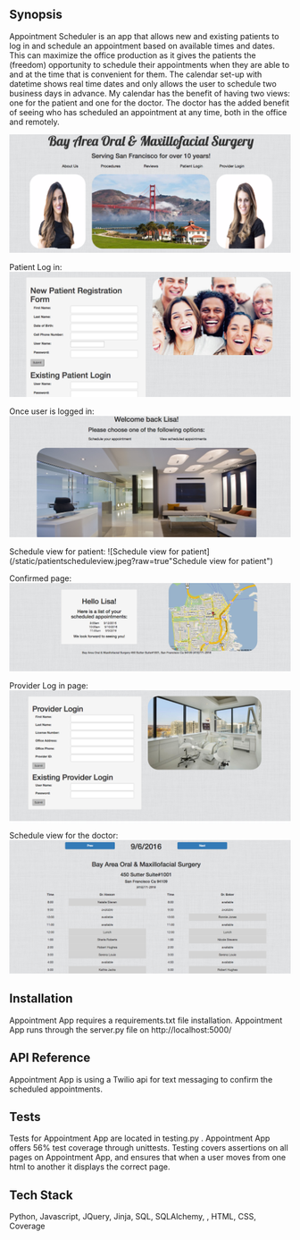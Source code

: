 ## Synopsis
  
Appointment Scheduler is an app that allows new and existing patients to log in and schedule an appointment based on available times and dates. This can maximize the office production as it gives the patients the (freedom) opportunity to schedule their appointments when they are able to and at the time that is convenient for them. The calendar set-up with datetime shows real time dates and only allows the user to schedule two business days in advance. My calendar has the benefit of having two views: one for the patient and one for the doctor. The doctor has the added benefit of seeing who has scheduled an appointment at any time, both in the office and remotely.

![homepage](/static/homepage.jpeg?raw=true "Homepage")

Patient Log in:
![Patient login](/static/patientlogin.jpeg?raw=true "Patient Log in page")

Once user is logged in:
![User page](/static/onceuserloggedin.jpeg?raw=true "Once user is logged in")

Schedule view for patient: 
![Schedule view for patient](/static/patientscheduleview.jpeg?raw=true"Schedule view for patient")

Confirmed page:
![Confirmed page](/static/confirmedpage.jpeg?raw=true "Confirmed page")

Provider Log in page:
![Provider log in page](/static/providerloginpage.jpeg?raw=true "Provider Log in page")

Schedule view for the doctor:
![schedule view for the doctor](/static/drsviewofschedule.jpeg?raw=true "Schedule view for the doctor")


## Installation
Appointment App requires a requirements.txt file installation. Appointment App runs through the server.py file on http://localhost:5000/


## API Reference

Appointment App is using a Twilio api for text messaging to confirm the scheduled appointments.

## Tests

Tests for Appointment App are located in testing.py . Appointment App offers 56% test coverage through unittests. Testing covers assertions on all pages on Appointment App, and ensures that when a user moves from one html to another it displays the correct page.

## Tech Stack
Python, Javascript, JQuery, Jinja, SQL, SQLAlchemy, , HTML, CSS, Coverage 


